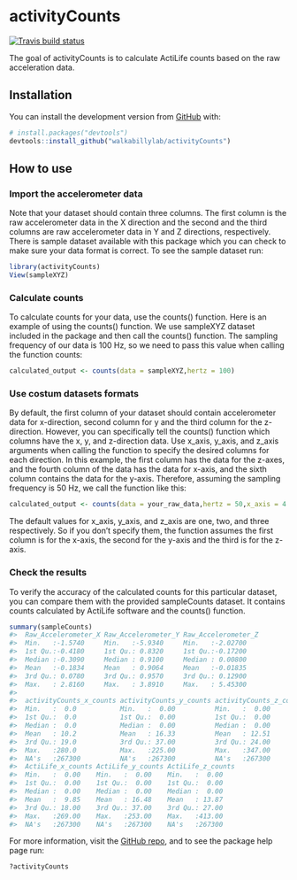 
<!-- README.md is generated from README.Rmd. Please edit that file -->

# activityCounts

<!-- badges: start -->

[![Travis build
status](https://travis-ci.org/walkabillylab/activityCounts.svg?branch=master)](https://travis-ci.org/walkabillylab/activityCounts)
<!-- badges: end -->

The goal of activityCounts is to calculate ActiLife counts based on the
raw acceleration data.

## Installation

You can install the development version from
[GitHub](https://github.com/) with:

``` r
# install.packages("devtools")
devtools::install_github("walkabillylab/activityCounts")
```

## How to use

### Import the accelerometer data

Note that your dataset should contain three columns. The first column is
the raw accelerometer data in the X direction and the second and the
third columns are raw accelerometer data in Y and Z directions,
respectively. There is sample dataset available with this package which
you can check to make sure your data format is correct. To see the
sample dataset run:

``` r
library(activityCounts)
View(sampleXYZ)
```

### Calculate counts

To calculate counts for your data, use the counts() function. Here is an
example of using the counts() function. We use sampleXYZ dataset
included in the package and then call the counts() function. The
sampling frequency of our data is 100 Hz, so we need to pass this value
when calling the function counts:

``` r
calculated_output <- counts(data = sampleXYZ,hertz = 100)
```

### Use costum datasets formats

By default, the first column of your dataset should contain
accelerometer data for x-direction, second column for y and the third
column for the z-direction. However, you can specifically tell the
counts() function which columns have the x, y, and z-direction data. Use
x\_axis, y\_axis, and z\_axis arguments when calling the function to
specify the desired columns for each direction. In this example, the
first column has the data for the z-axes, and the fourth column of the
data has the data for x-axis, and the sixth column contains the data for
the y-axis. Therefore, assuming the sampling frequency is 50 Hz, we call
the function like
this:

``` r
calculated_output <- counts(data = your_raw_data,hertz = 50,x_axis = 4 , y_axis = 6,z_axis = 1)
```

The default values for x\_axis, y\_axis, and z\_axis are one, two, and
three respectively. So if you don’t specify them, the function assumes
the first column is for the x-axis, the second for the y-axis and the
third is for the z-axis.

### Check the results

To verify the accuracy of the calculated counts for this particular
dataset, you can compare them with the provided sampleCounts dataset. It
contains counts calculated by ActiLife software and the counts()
function.

``` r
summary(sampleCounts)
#>  Raw_Accelerometer_X Raw_Accelerometer_Y Raw_Accelerometer_Z
#>  Min.   :-1.5740     Min.   :-5.9340     Min.   :-2.02700   
#>  1st Qu.:-0.4180     1st Qu.: 0.8320     1st Qu.:-0.17200   
#>  Median :-0.3090     Median : 0.9100     Median : 0.00800   
#>  Mean   :-0.1834     Mean   : 0.9064     Mean   :-0.01835   
#>  3rd Qu.: 0.0780     3rd Qu.: 0.9570     3rd Qu.: 0.12900   
#>  Max.   : 2.8160     Max.   : 3.8910     Max.   : 5.45300   
#>                                                             
#>  activityCounts_x_counts activityCounts_y_counts activityCounts_z_counts
#>  Min.   :  0.0           Min.   :  0.00          Min.   :  0.00         
#>  1st Qu.:  0.0           1st Qu.:  0.00          1st Qu.:  0.00         
#>  Median :  0.0           Median :  0.00          Median :  0.00         
#>  Mean   : 10.2           Mean   : 16.33          Mean   : 12.51         
#>  3rd Qu.: 19.0           3rd Qu.: 37.00          3rd Qu.: 24.00         
#>  Max.   :280.0           Max.   :225.00          Max.   :347.00         
#>  NA's   :267300          NA's   :267300          NA's   :267300         
#>  ActiLife_x_counts ActiLife_y_counts ActiLife_z_counts
#>  Min.   :  0.00    Min.   :  0.00    Min.   :  0.00   
#>  1st Qu.:  0.00    1st Qu.:  0.00    1st Qu.:  0.00   
#>  Median :  0.00    Median :  0.00    Median :  0.00   
#>  Mean   :  9.85    Mean   : 16.48    Mean   : 13.87   
#>  3rd Qu.: 18.00    3rd Qu.: 37.00    3rd Qu.: 27.00   
#>  Max.   :269.00    Max.   :253.00    Max.   :413.00   
#>  NA's   :267300    NA's   :267300    NA's   :267300
```

For more information, visit the [GitHub
repo](https://github.com/walkabillylab/activityCounts), and to see the
package help page run:

``` r
?activityCounts
```
